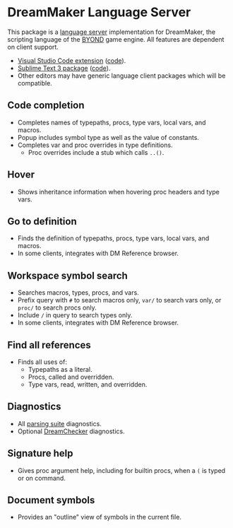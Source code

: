 # DreamMaker Language Server

This package is a [language server] implementation for DreamMaker, the
scripting language of the [BYOND] game engine. All features are dependent on
client support.

* [Visual Studio Code extension](https://marketplace.visualstudio.com/items?itemName=platymuus.dm-langclient)
  ([code](https://github.com/SpaceManiac/vscode-dm-langclient)).
* [Sublime Text 3 package](https://packagecontrol.io/packages/DreamMaker%20Language%20Client)
  ([code](https://github.com/SpaceManiac/sublime-dm-langclient)).
* Other editors may have generic language client packages which will be
  compatible.

[language server]: https://langserver.org/
[BYOND]: https://secure.byond.com/

## Code completion

* Completes names of typepaths, procs, type vars, local vars, and macros.
* Popup includes symbol type as well as the value of constants.
* Completes var and proc overrides in type definitions.
  * Proc overrides include a stub which calls `..()`.

## Hover

* Shows inheritance information when hovering proc headers and type vars.

## Go to definition

* Finds the definition of typepaths, procs, type vars, local vars, and macros.
* In some clients, integrates with DM Reference browser.

## Workspace symbol search

* Searches macros, types, procs, and vars.
* Prefix query with `#` to search macros only, `var/` to search vars only, or
  `proc/` to search procs only.
* Include `/` in query to search types only.
* In some clients, integrates with DM Reference browser.

## Find all references

* Finds all uses of:
  * Typepaths as a literal.
  * Procs, called and overridden.
  * Type vars, read, written, and overridden.

## Diagnostics

* All [parsing suite] diagnostics.
* Optional [DreamChecker] diagnostics.

[parsing suite]: ../dreammaker/#diagnostics
[DreamChecker]: ../dreamchecker/#diagnostics

## Signature help

* Gives proc argument help, including for builtin procs, when a `(` is typed or
  on command.

## Document symbols

* Provides an "outline" view of symbols in the current file.
